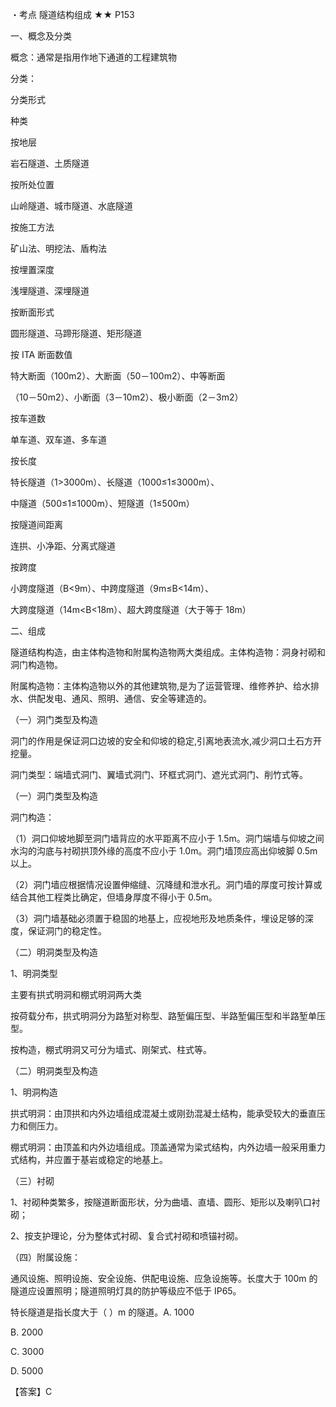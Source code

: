・考点 隧道结构组成 ★★ P153

一、概念及分类

概念：通常是指用作地下通道的工程建筑物

分类：

分类形式

种类

按地层

岩石隧道、土质隧道

按所处位置

山岭隧道、城市隧道、水底隧道

按施工方法

矿山法、明挖法、盾构法

按埋置深度

浅埋隧道、深埋隧道

按断面形式

圆形隧道、马蹄形隧道、矩形隧道

按 ITA 断面数值

特大断面（100m2）、大断面（50－100m2）、中等断面

（10－50m2）、小断面（3－10m2）、极小断面（2－3m2）

按车道数

单车道、双车道、多车道

按长度

特长隧道（1&gt;3000m）、长隧道（1000≤1≤3000m）、

中隧道（500≤1≤1000m）、短隧道（1≤500m）

按隧道间距离

连拱、小净距、分离式隧道

按跨度

小跨度隧道（B&lt;9m）、中跨度隧道（9m≤B&lt;14m）、

大跨度隧道（14m&lt;B&lt;18m）、超大跨度隧道（大于等于 18m）

二、组成

隧道结构构造，由主体构造物和附属构造物两大类组成。主体构造物：洞身衬砌和洞门构造物。

附属构造物：主体构造物以外的其他建筑物,是为了运营管理、维修养护、给水排水、供配发电、通风、照明、通信、安全等建造的。

（一）洞门类型及构造

洞门的作用是保证洞口边坡的安全和仰坡的稳定,引离地表流水,减少洞口土石方开挖量。

洞门类型：端墙式洞门、翼墙式洞门、环框式洞门、遮光式洞门、削竹式等。

（一）洞门类型及构造

洞门构造：

（1）洞口仰坡地脚至洞门墙背应的水平距离不应小于 1.5m。洞门端墙与仰坡之间水沟的沟底与衬砌拱顶外缘的高度不应小于 1.0m。洞门墙顶应高出仰坡脚 0.5m 以上。

  


（2）洞门墙应根据情况设置伸缩缝、沉降缝和泄水孔。洞门墙的厚度可按计算或结合其他工程类比确定，但墙身厚度不得小于 0.5m。

（3）洞门墙基础必须置于稳固的地基上，应视地形及地质条件，埋设足够的深度，保证洞门的稳定性。

（二）明洞类型及构造

1、明洞类型

主要有拱式明洞和棚式明洞两大类

按荷载分布，拱式明洞分为路堑对称型、路堑偏压型、半路堑偏压型和半路堑单压型。

  


按构造，棚式明洞又可分为墙式、刚架式、柱式等。

（二）明洞类型及构造

1、明洞构造

拱式明洞：由顶拱和内外边墙组成混凝土或刚劲混凝土结构，能承受较大的垂直压力和侧压力。

棚式明洞：由顶盖和内外边墙组成。顶盖通常为梁式结构，内外边墙一般采用重力式结构，并应置于基岩或稳定的地基上。

（三）衬砌

1、衬砌种类繁多，按隧道断面形状，分为曲墙、直墙、圆形、矩形以及喇叭口衬砌；

2、按支护理论，分为整体式衬砌、复合式衬砌和喷锚衬砌。

  


（四）附属设施：

通风设施、照明设施、安全设施、供配电设施、应急设施等。长度大于 100m 的隧道应设置照明；隧道照明灯具的防护等级应不低于 IP65。

特长隧道是指长度大于（ ）m 的隧道。A. 1000

B. 2000

C. 3000

D. 5000

【答案】C

